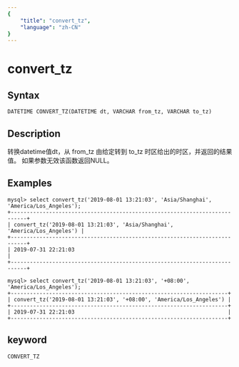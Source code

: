 ```yaml
---
{
    "title": "convert_tz",
    "language": "zh-CN"
}
---
```


# convert_tz

## Syntax

`DATETIME CONVERT_TZ(DATETIME dt, VARCHAR from_tz, VARCHAR to_tz)`

## Description

转换datetime值dt，从 from_tz 由给定转到 to_tz 时区给出的时区，并返回的结果值。 如果参数无效该函数返回NULL。

## Examples

```
mysql> select convert_tz('2019-08-01 13:21:03', 'Asia/Shanghai', 'America/Los_Angeles');
+---------------------------------------------------------------------------+
| convert_tz('2019-08-01 13:21:03', 'Asia/Shanghai', 'America/Los_Angeles') |
+---------------------------------------------------------------------------+
| 2019-07-31 22:21:03                                                       |
+---------------------------------------------------------------------------+

mysql> select convert_tz('2019-08-01 13:21:03', '+08:00', 'America/Los_Angeles');
+--------------------------------------------------------------------+
| convert_tz('2019-08-01 13:21:03', '+08:00', 'America/Los_Angeles') |
+--------------------------------------------------------------------+
| 2019-07-31 22:21:03                                                |
+--------------------------------------------------------------------+
```

## keyword

    CONVERT_TZ
